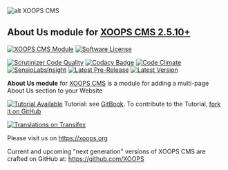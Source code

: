 ![alt XOOPS CMS](https://xoops.org/images/logoXoops4GithubRepository.png)
## About Us module for  [XOOPS CMS 2.5.10+](https://xoops.org)
[![XOOPS CMS Module](https://img.shields.io/badge/XOOPS%20CMS-Module-blue.svg)](https://xoops.org)
[![Software License](https://img.shields.io/badge/license-GPL-brightgreen.svg?style=flat)](https://www.gnu.org/licenses/gpl-2.0.html)

[![Scrutinizer Code Quality](https://img.shields.io/scrutinizer/g/XoopsModules25x/about.svg?style=flat)](https://scrutinizer-ci.com/g/XoopsModules25x/about/?branch=master)
[![Codacy Badge](https://api.codacy.com/project/badge/Grade/2c1ce57c3e6f4d5b9b55198b4305cd14)](https://www.codacy.com/app/XoopsModules25x/about_2)
[![Code Climate](https://img.shields.io/codeclimate/github/XoopsModules25x/about.svg?style=flat)](https://codeclimate.com/github/XoopsModules25x/about)
[![SensioLabsInsight](https://insight.sensiolabs.com/projects/67dff878-c997-4264-a709-7dede15759d6/mini.png)](https://insight.sensiolabs.com/projects/67dff878-c997-4264-a709-7dede15759d6)
[![Latest Pre-Release](https://img.shields.io/github/tag/XoopsModules25x/about.svg?style=flat)](https://github.com/XoopsModules25x/about/tags/)
[![Latest Version](https://img.shields.io/github/release/XoopsModules25x/about.svg?style=flat)](https://github.com/XoopsModules25x/about/releases/)

**About Us module** for [XOOPS CMS](https://xoops.org) is a module for adding a multi-page About Us section to your Website

[![Tutorial Available](https://xoops.org/images/tutorial-available-blue.svg)](https://xoops.gitbook.io/xoops-about/) Tutorial: see [GitBook](https://xoops.gitbook.io/xoops-about/).
To contribute to the Tutorial, [fork it on GitHub](https://github.com/XoopsDocs/about-tutorial)

[![Translations on Transifex](https://xoops.org/images/translations-transifex-blue.svg)](https://www.transifex.com/xoops)

Please visit us on https://xoops.org

Current and upcoming "next generation" versions of XOOPS CMS are crafted on GitHub at: https://github.com/XOOPS
